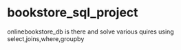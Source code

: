 # bookstore_sql_project
 onlinebookstore_db is there and solve various quires using select,joins,where,groupby
